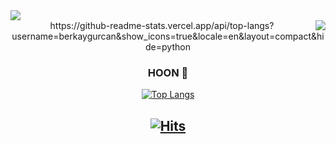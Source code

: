 <!--
**devch96/devch96** is a ✨ _special_ ✨ repository because its `README.md` (this file) appears on your GitHub profile.

Here are some ideas to get you started:

- 🔭 I’m currently working on ...
- 🌱 I’m currently learning ...
- 👯 I’m looking to collaborate on ...
- 🤔 I’m looking for help with ...
- 💬 Ask me about ...
- 📫 How to reach me: ...
- 😄 Pronouns: ...
- ⚡ Fun fact: ...
-->
<img src="https://capsule-render.vercel.app/api?type=waving&color=auto&height=200&section=header&text=HOON&fontSize=90" />

<!-- https://velog.io/@seondal/Github-Readme-%EA%BE%B8%EB%AF%B8%EA%B8%B0-%EC%B4%9D%EC%A0%95%EB%A6%AC#%EC%99%84%EC%84%B1 -->

<div align="center">
  
  <img align="right" src="https://github-readme-stats.vercel.app/api/top-langs/?username=devch96&theme=dracula&exclude_repo=clone-web-scrapper,clone-zoom&hide=Procfile&layout=compact&langs_count=8&hide=jupiter notebook"/>
https://github-readme-stats.vercel.app/api/top-langs?username=berkaygurcan&show_icons=true&locale=en&layout=compact&hide=python
  
  ### HOON 🐥
  ﻿[![Top Langs](https://github-readme-stats.vercel.app/api/top-langs/?username=devch96&langs_count=10&layout=compact&theme=dark)](https://github.com/jogilsang/jogilsang)﻿

[![Hits](https://hits.seeyoufarm.com/api/count/incr/badge.svg?url=https%3A%2F%2Fgithub.com%2Fdevch96&count_bg=%236FC82A&title_bg=%23555555&icon=fluentd.svg&icon_color=%23E7E7E7&title=hits&edge_flat=false)](https://hits.seeyoufarm.com)
  ---
</div>
